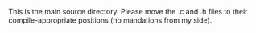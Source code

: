 This is the main source directory. Please move the .c and .h files to their compile-appropriate positions (no mandations from my side).
